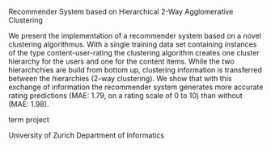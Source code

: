 Recommender System based on Hierarchical 2-Way Agglomerative Clustering

We present the implementation of a recommender system based on a novel clustering algorithmus. With a single training data set containing instances of the type content-user-rating the clustering algorithm creates one cluster hierarchy for the users and one for the content items. While the two hierarchchies are build from bottom up, clustering information is transferred between the hierarchies (2-way clustering). We show that with this exchange of information the recommender system generates more accurate rating predictions (MAE: 1.79, on a rating scale of 0 to 10) than without (MAE: 1.98). 

term project

University of Zurich
Department of Informatics


